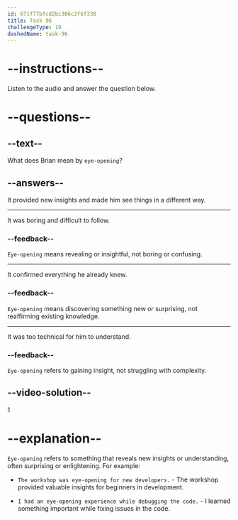 ```yaml
---
id: 671f77bfcd2bc306c2f6f338
title: Task 96
challengeType: 19
dashedName: task-96
---
```


<!--
AUDIO REFERENCE:
Brian: It was eye-opening, especially the parts about protecting data. It made me think of how we handled security in our early projects.
-->

# --instructions--

Listen to the audio and answer the question below.

# --questions--

## --text--

What does Brian mean by `eye-opening`?

## --answers--

It provided new insights and made him see things in a different way.

---

It was boring and difficult to follow.

### --feedback--

`Eye-opening` means revealing or insightful, not boring or confusing.

---

It confirmed everything he already knew.

### --feedback--

`Eye-opening` means discovering something new or surprising, not reaffirming existing knowledge.

---

It was too technical for him to understand.

### --feedback--

`Eye-opening` refers to gaining insight, not struggling with complexity.

## --video-solution--

1

# --explanation--

`Eye-opening` refers to something that reveals new insights or understanding, often surprising or enlightening. For example:

- `The workshop was eye-opening for new developers.` - The workshop provided valuable insights for beginners in development.

- `I had an eye-opening experience while debugging the code.` - I learned something important while fixing issues in the code.
